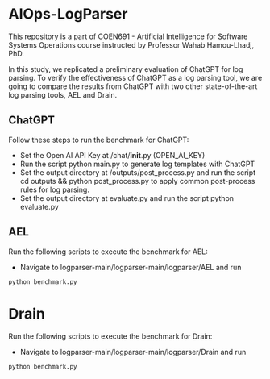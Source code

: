 # AIOps-LogParser
This repository is a part of COEN691 - Artificial Intelligence for Software Systems Operations course instructed by Professor Wahab Hamou-Lhadj, PhD.

In this study, we replicated a preliminary evaluation of ChatGPT for log parsing. To verify the effectiveness of ChatGPT as a log parsing tool, we are going to compare the results from ChatGPT with two other state-of-the-art log parsing tools, AEL and Drain.


## ChatGPT
Follow these steps to run the benchmark for ChatGPT:
+ Set the Open AI API Key at /chat/__init__.py (OPEN_AI_KEY)
+ Run the script python main.py to generate log templates with ChatGPT
+ Set the output directory at /outputs/post_process.py and run the script cd outputs && python post_process.py to apply common post-process rules for log parsing.
+ Set the output directory at evaluate.py and run the script python evaluate.py


## AEL


Run the following scripts to execute the benchmark for AEL:
+ Navigate to logparser-main/logparser-main/logparser/AEL and run

```
python benchmark.py
```

# Drain

Run the following scripts to execute the benchmark for Drain:
+ Navigate to logparser-main/logparser-main/logparser/Drain and run

```
python benchmark.py
```

